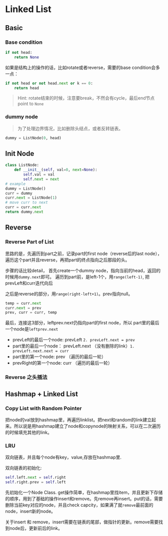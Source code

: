 # Linked List

## Basic

### Base condition

```python
if not head:
    return None
```

如果是结构上的操作的话，比如rotate或者reverse，需要的base condition会多一点：
```python
if not head or not head.next or k == 0:
    return head
```

> Hint: rotate结束的时候，注意要break，不然会有cycle，最后end节点point to `None`

### dummy node

> 为了处理边界情况，比如删除头结点，或者反转链表。

```python
dummy = ListNode(0, head)
```
## Init Node

```python
class ListNode:
    def __init__(self, val=0, next=None):
        self.val = val
        self.next = next
# example 
dummy = ListNode()
curr = dummy
curr.next = ListNode(1)
# move curr to next 
curr = curr.next
return dummy.next
```
## Reverse
### Reverse Part of List

思路的是，先遍历到part之前，记录part的first node（reverse后的last node），遍历这个part并且reverse，再把part的终点指向之后那段的头。

步骤的话比较detail，
首先create一个dummy node，指向当前的head，返回的时候用`dummy.next`即可。
遍历到part前，是left-1个，用`range(left-1)`, 把prevLeft和curr迭代向后

之后是reverse的部分，用`range(right-left+1)`。prev指向null。
```python
temp = curr.next
curr.next = prev
prev, curr = curr, temp
```
最后，连接这3部分，leftprev.next仍指向part的first node，所以 part里的最后一个node是`leftprev.next`

- prevLeft的最后一个node: prevLeft `2. prevLeft.next = prev`
- part里的最后一个node： prevLeft.next （没有删除的link）`1. prevLeft.next.next = curr`
- part里的第一个node: prev （遍历的最后一轮）
- prevRight的第一个node: curr （遍历的最后一轮）

### Reverse 之头插法

<!-- WIP TODO -->

## Hashmap + Linked List

### Copy List with Random Pointer

把node的val放到hashmap里，再遍历linklist。把next和random的link建立起来。所以说是用hashmap建立了node和copynode的映射关系，可以在二次遍历的时候填充其他的link。

### LRU
双向链表，并且每个node有key，value,存放在hashmap里.

双向链表的初始化: 
```python
self.left.next = self.right
self.right.prev = self.left
```
先初始化一个Node Class. get操作简单，在hashmap里找item，并且更新下存储的顺序，用到了基础的操作insert和remove。先remove再insert。put的话，需要删除当前key对应的node，并且check capcity，如果满了就`remove`最前面的node，insert新的node。

关于insert 和 remove，insert需要在链表的尾部，做指针的更新。remove需要找到node后，更新前后的link。


